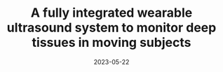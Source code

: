 ---
title: "A fully integrated wearable ultrasound system to monitor deep tissues in moving subjects"
collection: publications
permalink: /publication/2023-Ultrasound
authors: Muyang Lin*, <strong><u>Ziyang Zhang*</u></strong>, Xiaoxiang Gao*, Yizhou Bian, Ray S. Wu, Geonho Park, Zhiyuan Lou, Zhuorui Zhang, Xiangchen Xu, Xiangjun Chen, Andrea Kang, Xinyi Yang, Wentong Yue, Lu Yin, Chonghe Wang, Baiyan Qi, Sai Zhou, Hongjie Hu, Hao Huang, Mohan Li, Yue Gu, Jing Mu, Albert Yang, Amer Yaghi, Yimu Chen, Yusheng Lei, Chengchangfeng Lu, Ruotao Wang, Joseph Wang, Shu Xiang, Erik B. Kistler, Nuno Vasconcelos & Sheng Xu
date: 2023-05-22
excerpt: Muyang Lin*, Ziyang Zhang*, and Xiaoxiang Gao* contributed equally to this work.
venue: 'Nature Biotechnology'
paperurl: 'https://www.nature.com/articles/s41587-023-01800-0'
---